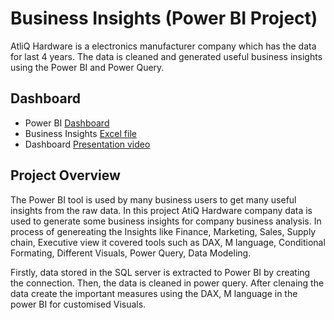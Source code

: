 
# Business Insights (Power BI Project)

AtliQ Hardware is a electronics manufacturer company which has the data for last 4 years. The data is cleaned and generated useful business insights using the Power BI and Power Query.


## Dashboard

 - Power BI [Dashboard](https://app.powerbi.com/groups/me/reports/6e0f0ac1-5ffb-4305-8ccb-6f87cfb942ab/ReportSectionb61e65316a65559042d7?experience=power-bi)
 - Business Insights [Excel file](https://github.com/Manojcodedata/Power-BI-Project/blob/main/Business%20Insights%20Power%20Bi%20(1).xlsx)
 - Dashboard [Presentation video](https://www.linkedin.com/in/sai-manoj-pacha-879b77220/)


## Project Overview

The Power BI tool is used by many business users to get many useful insights from the raw data. In this project AtiQ Hardware company data is used to generate some business insights for company business analysis. In process of genereating the Insights like Finance, Marketing, Sales, Supply chain, Executive view it covered tools such as DAX, M language, Conditional Formating, Different Visuals, Power Query, Data Modeling.

Firstly, data stored in the SQL server is extracted to Power BI by creating the connection. Then, the data is cleaned in power query.
After clenaing the data create the important measures using the DAX, M language in the power BI for customised Visuals.

